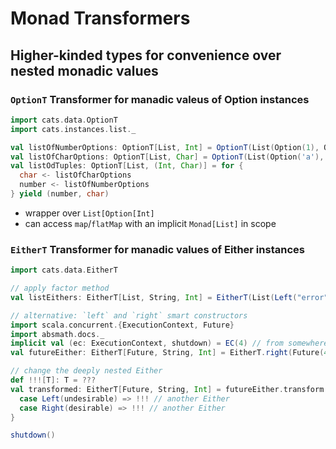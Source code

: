 # Monad Transformers

## Higher-kinded types for convenience over nested monadic values

### `OptionT` Transformer for manadic valeus of Option instances
   ```scala mdoc
   import cats.data.OptionT
   import cats.instances.list._

   val listOfNumberOptions: OptionT[List, Int] = OptionT(List(Option(1), Option(2)))
   val listOfCharOptions: OptionT[List, Char] = OptionT(List(Option('a'), Option('b')))
   val listOdTuples: OptionT[List, (Int, Char)] = for {
     char <- listOfCharOptions
     number <- listOfNumberOptions
   } yield (number, char)
   ```
 - wrapper over `List[Option[Int]`
 - can access `map`/`flatMap` with an implicit `Monad[List]` in scope

### `EitherT` Transformer for manadic values of Either instances
   ```scala mdoc
   import cats.data.EitherT
   
   // apply factor method
   val listEithers: EitherT[List, String, Int] = EitherT(List(Left("error"), Right(43), Right(2)))
   
   // alternative: `left` and `right` smart constructors
   import scala.concurrent.{ExecutionContext, Future}
   import absmath.docs._
   implicit val (ec: ExecutionContext, shutdown) = EC(4) // from somewhere
   val futureEither: EitherT[Future, String, Int] = EitherT.right(Future(45))
   
   // change the deeply nested Either
   def !!![T]: T = ???
   val transformed: EitherT[Future, String, Int] = futureEither.transform {
     case Left(undesirable) => !!! // another Either
     case Right(desirable) => !!! // another Either
   }
   ```

   ```scala mdoc
   shutdown()
   ```